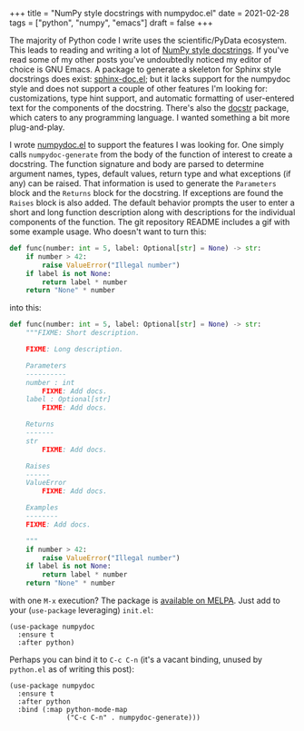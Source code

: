 +++
title = "NumPy style docstrings with numpydoc.el"
date = 2021-02-28
tags = ["python", "numpy", "emacs"]
draft = false
+++

The majority of Python code I write uses the scientific/PyData
ecosystem. This leads to reading and writing a lot of [NumPy style
docstrings](https://numpydoc.readthedocs.io/en/latest/format.html). If you've read some of my other posts you've undoubtedly
noticed my editor of choice is GNU Emacs. A package to generate a
skeleton for Sphinx style docstrings does exist: [sphinx-doc.el](https://github.com/naiquevin/sphinx-doc.el); but it
lacks support for the numpydoc style and does not support a couple of
other features I'm looking for: customizations, type hint support, and
automatic formatting of user-entered text for the components of the
docstring. There's also the [docstr](https://github.com/jcs-elpa/docstr) package, which caters to any
programming language. I wanted something a bit more plug-and-play.

I wrote [numpydoc.el](https://github.com/douglasdavis/numpydoc.el) to support the features I was looking for. One
simply calls `numpydoc-generate` from the body of the function of
interest to create a docstring. The function signature and body are
parsed to determine argument names, types, default values, return type
and what exceptions (if any) can be raised. That information is used
to generate the `Parameters` block and the `Returns` block for the
docstring. If exceptions are found the `Raises` block is also added.
The default behavior prompts the user to enter a short and long
function description along with descriptions for the individual
components of the function. The git repository README includes a gif
with some example usage. Who doesn't want to turn this:

```python
def func(number: int = 5, label: Optional[str] = None) -> str:
    if number > 42:
        raise ValueError("Illegal number")
    if label is not None:
        return label * number
    return "None" * number
```

into this:

```python
def func(number: int = 5, label: Optional[str] = None) -> str:
    """FIXME: Short description.

    FIXME: Long description.

    Parameters
    ----------
    number : int
        FIXME: Add docs.
    label : Optional[str]
        FIXME: Add docs.

    Returns
    -------
    str
        FIXME: Add docs.

    Raises
    ------
    ValueError
        FIXME: Add docs.

    Examples
    --------
    FIXME: Add docs.

    """
    if number > 42:
        raise ValueError("Illegal number")
    if label is not None:
        return label * number
    return "None" * number
```

with one `M-x` execution? The package is [available on MELPA](https://melpa.org/#/numpydoc). Just add
to your (`use-package` leveraging) `init.el`:

```emacs-lisp
(use-package numpydoc
  :ensure t
  :after python)
```

Perhaps you can bind it to `C-c C-n` (it's a vacant binding, unused by
`python.el` as of writing this post):

```emacs-lisp
(use-package numpydoc
  :ensure t
  :after python
  :bind (:map python-mode-map
              ("C-c C-n" . numpydoc-generate)))
```
